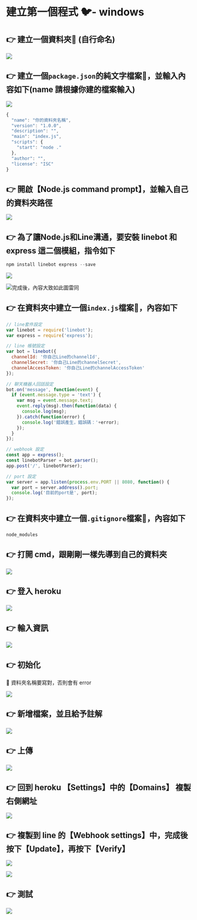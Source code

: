 # 建立第一個程式 🐦- windows

## 👉 建立一個資料夾📁 \(自行命名\)

![](.gitbook/assets/image%20%2822%29.png)

## 👉 建立一個`package.json`的純文字檔案📄，並輸入內容如下\(name 請根據你建的檔案輸入\)

![](.gitbook/assets/image%20%2823%29.png)

```javascript
{
  "name": "你的資料夾名稱",
  "version": "1.0.0",
  "description": "",
  "main": "index.js",
  "scripts": {
    "start": "node ."
  },
  "author": "",
  "license": "ISC"
}
```

## 👉 開啟【Node.js command prompt】，並輸入自己的資料夾路徑

![](.gitbook/assets/image%20%2831%29.png)

## 👉 為了讓Node.js和Line溝通，要安裝 linebot 和 express 這二個模組，指令如下

```javascript
npm install linebot express --save
```

![](.gitbook/assets/image%20%282%29.png)

![&#x5B8C;&#x6210;&#x5F8C;&#xFF0C;&#x5167;&#x5BB9;&#x5927;&#x81F4;&#x5982;&#x6B64;&#x5716;&#x96F7;&#x540C;](.gitbook/assets/image%20%286%29.png)

## 👉 在資料夾中建立一個`index.js`檔案📄，內容如下

```javascript
// line套件設定
var linebot = require('linebot');
var express = require('express');

// line 帳號設定
var bot = linebot({
  channelId: '你自己Line的channelId',
  channelSecret: '你自己Line的channelSecret',
  channelAccessToken: '你自己Line的channelAccessToken'
});

// 聊天機器人回話設定
bot.on('message', function(event) {
  if (event.message.type = 'text') {
    var msg = event.message.text;
    event.reply(msg).then(function(data) {
      console.log(msg);
    }).catch(function(error) {
      console.log('錯誤產生，錯誤碼：'+error);
    });
  }
});

// webhook 設定
const app = express();
const linebotParser = bot.parser();
app.post('/', linebotParser);

// port 設定
var server = app.listen(process.env.PORT || 8080, function() {
  var port = server.address().port;
  console.log('目前的port是', port);
});
```

## 👉 在資料夾中建立一個`.gitignore`檔案📄，內容如下

```javascript
node_modules
```

## 👉 打開 cmd，跟剛剛一樣先導到自己的資料夾

![](.gitbook/assets/image%20%2852%29.png)

## 👉 登入 heroku

![](.gitbook/assets/image%20%2845%29.png)

## 👉 輸入資訊

![](.gitbook/assets/image%20%2851%29.png)

## 👉 初始化

📣 資料夾名稱要寫對，否則會有 error

![](.gitbook/assets/image%20%2850%29.png)

## 👉 新增檔案，並且給予註解

![](.gitbook/assets/image%20%2846%29.png)

## 👉 上傳

![](.gitbook/assets/image%20%2848%29.png)

## 👉 回到 heroku 【Settings】中的【Domains】 複製右側網址

![](.gitbook/assets/image%20%2847%29.png)

## 👉 複製到 line 的【Webhook settings】中，完成後按下【Update】，再按下【Verify】

![](.gitbook/assets/image%20%2853%29.png)

![](.gitbook/assets/image%20%2849%29.png)

## 👉 測試

![](.gitbook/assets/image%20%2839%29.png)

